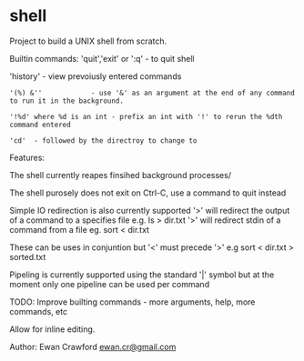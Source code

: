 shell
=====

Project to build a UNIX shell from scratch.

Builtin commands:
  'quit','exit' or ':q'     - to quit shell
   
   'history'                - view prevoiusly entered commands
  
    '(%) &''            - use '&' as an argument at the end of any command to run it in the background.

    '!%d' where %d is an int - prefix an int with '!' to rerun the %dth command entered 

    'cd'  - followed by the directroy to change to


Features:

The shell currently reapes finsihed background processes/

The shell purosely does not exit on Ctrl-C, use a command to quit instead


Simple IO redirection is also currently supported 
'>' will redirect the output of a command to a specifies file e.g. ls > dir.txt
'>' will redirect stdin of a command from a file eg. sort < dir.txt

These can be uses in conjuntion but '<' must precede '>' e.g sort < dir.txt > sorted.txt


Pipeling is currently supported using the standard '|' symbol but at the moment only one pipeline can be used per command


TODO:
Improve builting commands - more arguments, help, more commands, etc

Allow for inline editing.   

Author: Ewan Crawford
        ewan.cr@gmail.com
